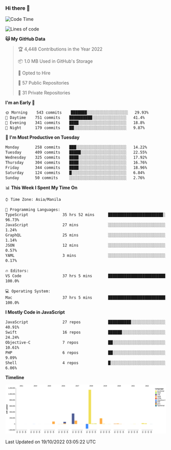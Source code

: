 ### Hi there 👋

<!--START_SECTION:waka-->
![Code Time](http://img.shields.io/badge/Code%20Time-3%2C202%20hrs%2022%20mins-blue)

![Lines of code](https://img.shields.io/badge/From%20Hello%20World%20I%27ve%20Written-2%20Million%20lines%20of%20code-blue)

**🐱 My GitHub Data** 

> 🏆 4,448 Contributions in the Year 2022
 > 
> 📦 1.0 MB Used in GitHub's Storage 
 > 
> 💼 Opted to Hire
 > 
> 📜 57 Public Repositories 
 > 
> 🔑 31 Private Repositories  
 > 
**I'm an Early 🐤** 

```text
🌞 Morning    543 commits    ███████░░░░░░░░░░░░░░░░░░   29.93% 
🌆 Daytime    751 commits    ██████████░░░░░░░░░░░░░░░   41.4% 
🌃 Evening    341 commits    ████░░░░░░░░░░░░░░░░░░░░░   18.8% 
🌙 Night      179 commits    ██░░░░░░░░░░░░░░░░░░░░░░░   9.87%

```
📅 **I'm Most Productive on Tuesday** 

```text
Monday       258 commits    ███░░░░░░░░░░░░░░░░░░░░░░   14.22% 
Tuesday      409 commits    █████░░░░░░░░░░░░░░░░░░░░   22.55% 
Wednesday    325 commits    ████░░░░░░░░░░░░░░░░░░░░░   17.92% 
Thursday     304 commits    ████░░░░░░░░░░░░░░░░░░░░░   16.76% 
Friday       344 commits    ████░░░░░░░░░░░░░░░░░░░░░   18.96% 
Saturday     124 commits    █░░░░░░░░░░░░░░░░░░░░░░░░   6.84% 
Sunday       50 commits     ░░░░░░░░░░░░░░░░░░░░░░░░░   2.76%

```


📊 **This Week I Spent My Time On** 

```text
⌚︎ Time Zone: Asia/Manila

💬 Programming Languages: 
TypeScript               35 hrs 52 mins      ████████████████████████░   96.73% 
JavaScript               27 mins             ░░░░░░░░░░░░░░░░░░░░░░░░░   1.24% 
GraphQL                  25 mins             ░░░░░░░░░░░░░░░░░░░░░░░░░   1.14% 
JSON                     12 mins             ░░░░░░░░░░░░░░░░░░░░░░░░░   0.57% 
YAML                     3 mins              ░░░░░░░░░░░░░░░░░░░░░░░░░   0.17%

🔥 Editors: 
VS Code                  37 hrs 5 mins       █████████████████████████   100.0%

💻 Operating System: 
Mac                      37 hrs 5 mins       █████████████████████████   100.0%

```

**I Mostly Code in JavaScript** 

```text
JavaScript               27 repos            ██████████░░░░░░░░░░░░░░░   40.91% 
Swift                    16 repos            ██████░░░░░░░░░░░░░░░░░░░   24.24% 
Objective-C              7 repos             ██░░░░░░░░░░░░░░░░░░░░░░░   10.61% 
PHP                      6 repos             ██░░░░░░░░░░░░░░░░░░░░░░░   9.09% 
Shell                    4 repos             █░░░░░░░░░░░░░░░░░░░░░░░░   6.06%

```


**Timeline**

![Chart not found](https://raw.githubusercontent.com/rad182/rad182/main/charts/bar_graph.png) 


 Last Updated on 19/10/2022 03:05:22 UTC
<!--END_SECTION:waka-->


<!--
**rad182/rad182** is a ✨ _special_ ✨ repository because its `README.md` (this file) appears on your GitHub profile.

Here are some ideas to get you started:

- 🔭 I’m currently working on ...
- 🌱 I’m currently learning ...
- 👯 I’m looking to collaborate on ...
- 🤔 I’m looking for help with ...
- 💬 Ask me about ...
- 📫 How to reach me: ...
- 😄 Pronouns: ...
- ⚡ Fun fact: ...
-->
